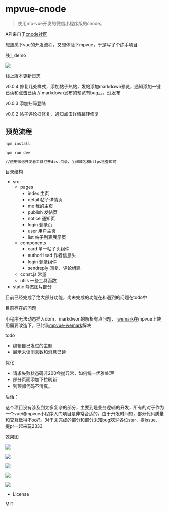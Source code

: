 # mpvue-cnode

> 使用mp-vue开发的微信小程序版的cnode。

API来自于[cnode社区](https://cnodejs.org/api)

想熟悉下vue的开发流程，又想体验下mpvue，于是写了个练手项目

线上demo

![](./img/show.jpg)

线上版本更新日志

v0.0.4 修复几处样式，添加帖子热帖，发帖添加markdown预览，通知添加一键已读和点击已读  // markdown发布的预览有bug。。。没发布

v0.0.3 添加扫码登陆

v0.0.2  帖子评论框修复、通知点击详情跳转修复

## 预览流程

``` bash
npm install

npm run dev

//使用微信开发者工具打开dist目录，关闭域名和https检查即可
```



目录结构
- src
  - pages
    - index 主页
    - detail 帖子详情页
    - me 我的主页
    - publish 发帖页
    - notice 通知页
    - login 登录页
    - user 用户主页
    - list 帖子列表展示页
  - components
    - card 单一帖子头组件
    - authorHead 作者信息头
    - login 登录组件
    - sendreply 回复、评论组建
  - const.js 常量
  - utils 一些工具函数
- static 静态图片部分

目前已经完成了绝大部分功能，尚未完成的功能在和遇到的问题在todo中

目前存在的问题

小程序无法动态插入dom，markdwon的解析有点问题， [wemark](https://github.com/TooBug/wemark)在mpvue上使用需要改造下。已封装[mpvue-wemark](https://github.com/673800357/mpvue-wemark)解决


todo

  - 编辑自己发过的主题
  - 展示未读消息数和消息已读


优化 
 - 请求失败状态码非200会抛异常，如何统一优雅处理
 - 部分页面添加下拉刷新
 - 到顶部代码不清真。
  
后话：

这个项目没有涉及到太多复杂的部分，主要到是业务逻辑的开发，所有的对于作为一个vue和mpvue小程序入门项目是非常合适的。由于开发时间短，部分代码质量和交互做得不太好。对于未完成的部分和部分未知bug欢迎各位star、提issue、提pr一起来玩2333.

效果图


![](./img/home.png)


![](./img/2.png)


![](./img/3.png)


![](./img/4.png)


![](./img/5.png)

- License

MIT
